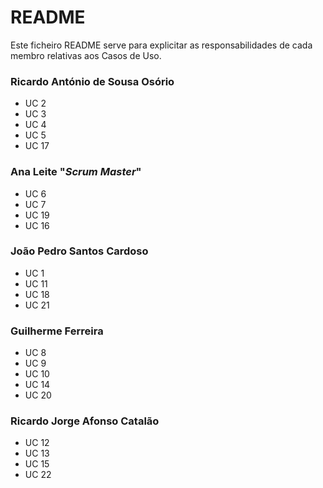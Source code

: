 # README #

Este ficheiro README serve para explicitar as responsabilidades de cada membro relativas aos Casos de Uso.

### Ricardo António de Sousa Osório ###

* UC 2
* UC 3
* UC 4
* UC 5
* UC 17

### Ana Leite "*Scrum Master*" ###

* UC 6
* UC 7
* UC 19
* UC 16

### João Pedro Santos Cardoso ###

* UC 1
* UC 11
* UC 18
* UC 21

### Guilherme Ferreira ###

* UC 8
* UC 9
* UC 10
* UC 14
* UC 20

### Ricardo Jorge Afonso Catalão ###

* UC 12
* UC 13
* UC 15
* UC 22